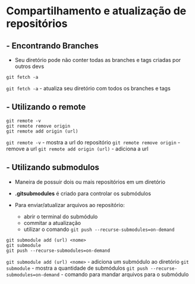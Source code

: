 # Compartilhamento e atualização de repositórios

## - Encontrando Branches

* Seu diretório pode não conter todas as branches e tags criadas por outros devs

```git
git fetch -a
```

`git fetch -a` - atualiza seu diretório com todos os branches e tags

## - Utilizando o remote

```git
git remote -v
git remote remove origin
git remote add origin (url)
```

`git remote -v` - mostra a url do repositório
`git remote remove origin` - remove a url 
`git remote add origin (url)` - adiciona a url

## - Utilizando submodulos

* Maneira de possuir dois ou mais repositórios em um diretório

* **.gitsubmodules** é criado para controlar os submódulos

* Para enviar/atualizar arquivos ao repositório:
    * abrir o terminal do submódulo
    * commitar a atualização
    * utilizar o comando `git push --recurse-submodules=on-demand`

```git
git submodule add (url) <nome>
git submodule
git push --recurse-submodules=on-demand
```

`git submodule add (url) <nome>` - adiciona um submódulo ao diretório
`git submodule` - mostra a quantidade de submódulos
`git push --recurse-submodules=on-demand` - comando para mandar arquivos para o submódulo